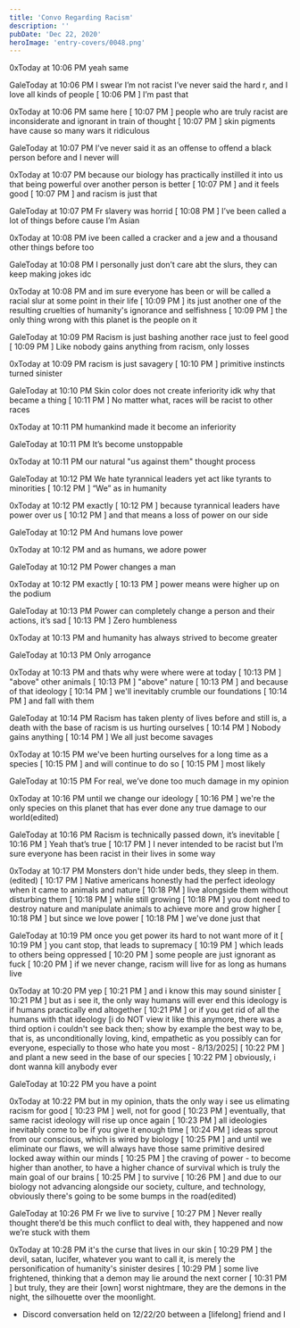 ```yaml
---
title: 'Convo Regarding Racism'
description: ''
pubDate: 'Dec 22, 2020'
heroImage: 'entry-covers/0048.png'
---
```


0xToday at 10:06 PM
yeah same

GaleToday at 10:06 PM
I swear I’m not racist I’ve never said the hard r, and I love all kinds of people
[
10:06 PM
]
I’m past that

0xToday at 10:06 PM
same here
[
10:07 PM
]
people who are truly racist are inconsiderate and ignorant in train of thought
[
10:07 PM
]
skin pigments have cause so many wars it ridiculous

GaleToday at 10:07 PM
I’ve never said it as an offense to offend a black person before and I never will

0xToday at 10:07 PM
because our biology has practically instilled it into us that being powerful over another person is better
[
10:07 PM
]
and it feels good
[
10:07 PM
]
and racism is just that

GaleToday at 10:07 PM
Fr slavery was horrid
[
10:08 PM
]
I’ve been called a lot of things before cause I’m Asian

0xToday at 10:08 PM
ive been called a cracker and a jew and a thousand other things before too

GaleToday at 10:08 PM
I personally just don’t care abt the slurs, they can keep making jokes idc

0xToday at 10:08 PM
and im sure everyone has been or will be called a racial slur at some point in their life
[
10:09 PM
]
its just another one of the resulting cruelties of humanity's ignorance and selfishness
[
10:09 PM
]
the only thing wrong with this planet is the people on it

GaleToday at 10:09 PM
Racism is just bashing another race just to feel good
[
10:09 PM
]
Like nobody gains anything from racism, only losses

0xToday at 10:09 PM
racism is just savagery
[
10:10 PM
]
primitive instincts turned sinister

GaleToday at 10:10 PM
Skin color does not create inferiority idk why that became a thing
[
10:11 PM
]
No matter what, races will be racist to other races

0xToday at 10:11 PM
humankind made it become an inferiority

GaleToday at 10:11 PM
It’s become unstoppable

0xToday at 10:11 PM
our natural "us against them" thought process

GaleToday at 10:12 PM
We hate tyrannical leaders yet act like tyrants to minorities
[
10:12 PM
]
“We” as in humanity

0xToday at 10:12 PM
exactly
[
10:12 PM
]
because tyrannical leaders have power over us
[
10:12 PM
]
and that means a loss of power on our side

GaleToday at 10:12 PM
And humans love power

0xToday at 10:12 PM
and as humans, we adore power

GaleToday at 10:12 PM
Power changes a man

0xToday at 10:12 PM
exactly
[
10:13 PM
]
power means were higher up on the podium

GaleToday at 10:13 PM
Power can completely change a person and their actions, it’s sad
[
10:13 PM
]
Zero humbleness

0xToday at 10:13 PM
and humanity has always strived to become greater

GaleToday at 10:13 PM
Only arrogance

0xToday at 10:13 PM
and thats why were where were at today
[
10:13 PM
]
"above" other animals
[
10:13 PM
]
"above" nature
[
10:13 PM
]
and because of that ideology
[
10:14 PM
]
we'll inevitably crumble our foundations
[
10:14 PM
]
and fall with them

GaleToday at 10:14 PM
Racism has taken plenty of lives before and still is, a death with the base of racism is us hurting ourselves
[
10:14 PM
]
Nobody gains anything
[
10:14 PM
]
We all just become savages

0xToday at 10:15 PM
we've been hurting ourselves for a long time as a species
[
10:15 PM
]
and will continue to do so
[
10:15 PM
]
most likely

GaleToday at 10:15 PM
For real, we’ve done too much damage in my opinion

0xToday at 10:16 PM
until we change our ideology
[
10:16 PM
]
we're the only species on this planet that has ever done any true damage to our world(edited)

GaleToday at 10:16 PM
Racism is technically passed down, it’s inevitable
[
10:16 PM
]
Yeah that’s true
[
10:17 PM
]
I never intended to be racist but I’m sure everyone has been racist in their lives in some way

0xToday at 10:17 PM
Monsters don't hide under beds, they sleep in them.(edited)
[
10:17 PM
]
Native americans honestly had the perfect ideology when it came to animals and nature
[
10:18 PM
]
live alongside them without disturbing them
[
10:18 PM
]
while still growing
[
10:18 PM
]
you dont need to destroy nature and manipulate animals to achieve more and grow higher
[
10:18 PM
]
but since we love power
[
10:18 PM
]
we've done just that

GaleToday at 10:19 PM
once you get power its hard to not want more of it
[
10:19 PM
]
you cant stop, that leads to supremacy
[
10:19 PM
]
which leads to others being oppressed
[
10:20 PM
]
some people are just ignorant as fuck
[
10:20 PM
]
if we never change, racism will live for as long as humans live

0xToday at 10:20 PM
yep
[
10:21 PM
]
and i know this may sound sinister
[
10:21 PM
]
but as i see it, the only way humans will ever end this ideology is if humans practically end altogether
[
10:21 PM
]
or if you get rid of all the humans with that ideology [i do NOT view it like this anymore, there was a third option i couldn't see back then; show by example the best way to be, that is, as unconditionally loving, kind, empathetic as you possibly can for everyone, especially to those who hate you most - 8/13/2025]
[
10:22 PM
]
and plant a new seed in the base of our species
[
10:22 PM
]
obviously, i dont wanna kill anybody ever

GaleToday at 10:22 PM
you have a point

0xToday at 10:22 PM
but in my opinion, thats the only way i see us elimating racism for good
[
10:23 PM
]
well, not for good
[
10:23 PM
]
eventually, that same racist ideology will rise up once again
[
10:23 PM
]
all ideologies inevitably come to be if you give it enough time
[
10:24 PM
]
ideas sprout from our conscious, which is wired by biology
[
10:25 PM
]
and until we eliminate our flaws, we will always have those same primitive desired locked away within our minds
[
10:25 PM
]
the craving of power - to become higher than another, to have a higher chance of survival which is truly the main goal of our brains
[
10:25 PM
]
to survive
[
10:26 PM
]
and due to our biology not advancing alongside our society, culture, and technology, obviously there's going to be some bumps in the road(edited)

GaleToday at 10:26 PM
Fr we live to survive
[
10:27 PM
]
Never really thought there’d be this much conflict to deal with, they happened and now we’re stuck with them

0xToday at 10:28 PM
it's the curse that lives in our skin
[
10:29 PM
]
the devil, satan, lucifer, whatever you want to call it, is merely the personification of humanity's sinister desires
[
10:29 PM
]
some live frightened, thinking that a demon may lie around the next corner
[
10:31 PM
]
but truly, they are their [own] worst nightmare, they are the demons in the night, the silhouette over the moonlight.




- Discord conversation held on 12/22/20 between a [lifelong] friend and I